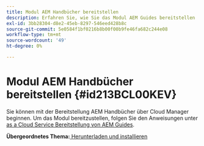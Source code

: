 ```yaml
---
title: Modul AEM Handbücher bereitstellen
description: Erfahren Sie, wie Sie das Modul AEM Guides bereitstellen
exl-id: 3bb28304-d8e2-45eb-8297-546eed428b8c
source-git-commit: 5e0584f1bf0216b8b00f00b9fe46fa682c244e08
workflow-type: tm+mt
source-wordcount: '49'
ht-degree: 0%

---
```


# Modul AEM Handbücher bereitstellen {#id213BCL00KEV}

Sie können mit der Bereitstellung AEM Handbücher über Cloud Manager beginnen. Um das Modul bereitzustellen, folgen Sie den Anweisungen unter [as a Cloud Service Bereitstellung von AEM Guides](/help/product-guide/release-info/deploy-xml-on-aemaacs.md).

**Übergeordnetes Thema:**[ Herunterladen und installieren](download-install.md)
